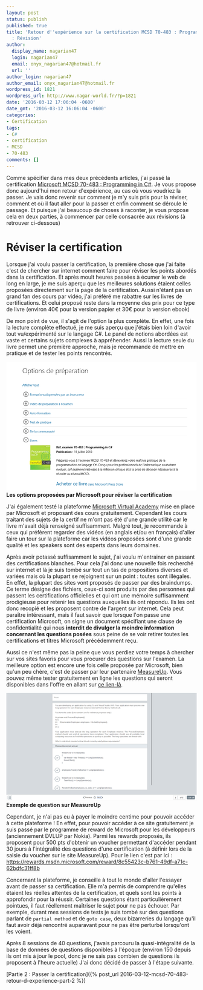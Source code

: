 ```yaml
---
layout: post
status: publish
published: true
title: 'Retour d''expérience sur la certification MCSD 70-483 : Programming in C#
  : Révision'
author:
  display_name: nagarian47
  login: nagarian47
  email: onyx_nagarian47@hotmail.fr
  url: ''
author_login: nagarian47
author_email: onyx_nagarian47@hotmail.fr
wordpress_id: 1821
wordpress_url: http://www.nagar-world.fr/?p=1821
date: '2016-03-12 17:06:04 -0600'
date_gmt: '2016-03-12 16:06:04 -0600'
categories:
- Certification
tags:
- C#
- certification
- MCSD
- 70-483
comments: []
---
```


Comme spécifier dans mes deux précédents articles, j'ai passé la certification [Microsoft MCSD 70-483 : Programming in C#](https://www.microsoft.com/fr-FR/learning/exam-70-483.aspx). Je vous propose donc aujourd'hui mon retour d'expérience, au cas où vous voudriez la passer. Je vais donc revenir sur comment je m'y suis pris pour la réviser, comment et où il faut aller pour la passer et enfin comment se déroule le passage. Et puisque j'ai beaucoup de choses à raconter, je vous propose cela en deux parties, à commencer par celle consacrée aux révisions (à retrouver ci-dessous)

<!--more-->

# Réviser la certification

Lorsque j'ai voulu passer la certification, la première chose que j'ai faite c'est de chercher sur internet comment faire pour réviser les points abordés dans la certification. Et après moult heures passées à écumer le web de long en large, je me suis aperçu que les meilleures solutions étaient celles proposées directement sur la page de la certification. Aussi n'étant pas un grand fan des cours par vidéo, j'ai préféré me rabattre sur les livres de certifications. Et celui proposé reste dans la moyenne des prix pour ce type de livre (environ 40€ pour la version papier et 30€ pour la version ebook)

De mon point de vue, il s'agit de l'option la plus complète. En effet, une fois la lecture complète effectué, je me suis aperçu que j'étais bien loin d'avoir tout vu/expérimenté sur le langage C#. Le panel de notions abordées est vaste et certains sujets complexes à appréhender. Aussi la lecture seule du livre permet une première approche, mais je recommande de mettre en pratique et de tester les points rencontrés.

![Certification : les options de révision](/assets/images/uploads/2016/03/Certification-revision.png)
**Les options proposées par Microsoft pour réviser la certification**

J'ai également testé la plateforme [Microsoft Virtual Academy](https://mva.microsoft.com/) mise en place par Microsoft et proposant des cours gratuitement. Cependant les cours traitant des sujets de la certif ne m'ont pas été d'une grande utilité car le livre m'avait déjà renseigné suffisamment. Malgré tout, je recommande à ceux qui préfèrent regarder des vidéos (en anglais et/ou en français) d'aller faire un tour sur la plateforme car les vidéos proposées sont d'une grande qualité et les speakers sont des experts dans leurs domaines.

Après avoir potassé suffisamment le sujet, j'ai voulu m'entrainer en passant des certifications blanches. Pour cela j'ai donc une nouvelle fois recherché sur internet et là je suis tombé sur tout un tas de propositions diverses et variées mais où la plupart se rejoignent sur un point : toutes sont illégales. En effet, la plupart des sites vont proposés de passer par des braindumps. Ce terme désigne des fichiers, ceux-ci sont produits par des personnes qui passent les certifications officielles et qui ont une mémoire suffisamment prodigieuse pour retenir les questions auxquelles ils ont répondu. Ils les ont donc recopié et les proposent contre de l'argent sur internet. Cela peut paraître intéressant, mais il faut savoir que lorsque l'on passe une certification Microsoft, on signe un document spécifiant une clause de confidentialité qui nous **interdit de divulger la moindre information concernant les questions posées** sous peine de se voir retirer toutes les certifications et titres Microsoft précédemment reçu.

Aussi ce n'est même pas la peine que vous perdiez votre temps à chercher sur vos sites favoris pour vous procurer des questions sur l'examen. La meilleure option est encore une fois celle proposée par Microsoft, bien qu'un peu chère, c'est de passer par leur partenaire [MeasureUp](http://www.measureup.com). Vous pouvez même tester gratuitement en ligne les questions qui seront disponibles dans l'offre en allant sur [ce lien-là](http://www.measureup.com/Programming-in-C-P4220.aspx).

![Exemple de question sur MeasureUp](/assets/images/uploads/2016/03/MeasureUp.png)
**Exemple de question sur MeasureUp**

Cependant, je n'ai pas eu à payer le moindre centime pour pouvoir accéder à cette plateforme ! En effet, pour pouvoir accéder à ce site gratuitement je suis passé par le programme de reward de Microsoft pour les développeurs (anciennement DVLUP par Nokia). Parmi les rewards proposés, ils proposent pour 500 pts d'obtenir un voucher permettant d'accéder pendant 30 jours à l'intégralité des questions d'une certification (à définir lors de la saisie du voucher sur le site MeasureUp). Pour le lien c'est par ici : <https://rewards.msdn.microsoft.com/reward/8c55423c-b761-49df-a71c-62bdfc31ff8b>

Concernant la plateforme, je conseille à tout le monde d'aller l'essayer avant de passer sa certification. Elle m'a permis de comprendre qu'elles étaient les réelles attentes de la certification, et quels sont les points à approfondir pour la réussir. Certaines questions étant particulièrement pointues, il faut réellement maîtriser le sujet pour ne pas échouer. Par exemple, durant mes sessions de tests je suis tombé sur des questions parlant de `partial method` et de `goto case`, deux bizarreries du langage qu'il faut avoir déjà rencontré auparavant pour ne pas être perturbé lorsqu'ont les voient.

Après 8 sessions de 40 questions, j'avais parcouru la quasi-intégralité de la base de données de questions disponibles à l'époque (environ 150 depuis ils ont mis à jour le pool, donc je ne sais pas combien de questions ils proposent à l'heure actuelle) J'ai donc décidé de passer à l'étape suivante.

[Partie 2 : Passer la certification]({% post_url 2016-03-12-mcsd-70-483-retour-d-experience-part-2 %})
